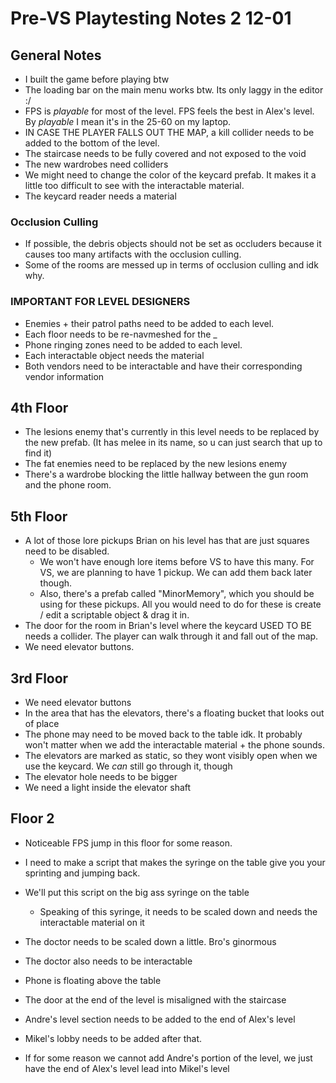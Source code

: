 # Pre-VS Playtesting Notes 2 12-01

## General Notes
- I built the game before playing btw
- The loading bar on the main menu works btw. Its only laggy in the editor :/
- FPS is *playable* for most of the level. FPS feels the best in Alex's level. By *playable* I mean it's in the 25-60 on my laptop.
- IN CASE THE PLAYER FALLS OUT THE MAP, a kill collider needs to be added to the bottom of the level.
- The staircase needs to be fully covered and not exposed to the void
- The new wardrobes need colliders
- We might need to change the color of the keycard prefab. It makes it a little too difficult to see with the interactable material.
- The keycard reader needs a material
### Occlusion Culling
- If possible, the debris objects should not be set as occluders because it causes too many artifacts with the occlusion culling.
- Some of the rooms are messed up in terms of occlusion culling and idk why.

### IMPORTANT FOR LEVEL DESIGNERS
- Enemies + their patrol paths need to be added to each level.
- Each floor needs to be re-navmeshed for the _
- Phone ringing zones need to be added to each level.
- Each interactable object needs the material
- Both vendors need to be interactable and have their corresponding vendor information

## 4th Floor
- The lesions enemy that's currently in this level needs to be replaced by the new prefab. (It has melee in its name, so u can just search that up to find it)
- The fat enemies need to be replaced by the new lesions enemy
- There's a wardrobe blocking the little hallway between the gun room and the phone room. 

## 5th Floor
- A lot of those lore pickups Brian on his level has that are just squares need to be disabled. 
	- We won't have enough lore items before VS to have this many. For VS, we are planning to have 1 pickup. We can add them back later though. 
	- Also, there's a prefab called "MinorMemory", which you should be using for these pickups. All you would need to do for these is create / edit a scriptable object & drag it in.
- The door for the room in Brian's level where the keycard USED TO BE needs a collider. The player can walk through it and fall out of the map.
- We need elevator buttons.

## 3rd Floor
- We need elevator buttons
- In the area that has the elevators, there's a floating bucket that looks out of place
- The phone may need to be moved back to the table idk. It probably won't matter when we add the interactable material + the phone sounds.
- The elevators are marked as static, so they wont visibly open when we use the keycard. We *can* still go through it, though
- The elevator hole needs to be bigger 
- We need a light inside the elevator shaft

## Floor 2
- Noticeable FPS jump in this floor for some reason.
- I need to make a script that makes the syringe on the table give you your sprinting and jumping back.
- We'll put this script on the big ass syringe on the table
	- Speaking of this syringe, it needs to be scaled down and needs the interactable material on it
- The doctor needs to be scaled down a little. Bro's ginormous
- The doctor also needs to be interactable
- Phone is floating above the table
- The door at the end of the level is misaligned with the staircase

- Andre's level section needs to be added to the end of Alex's level
- Mikel's lobby needs to be added after that.
- If for some reason we cannot add Andre's portion of the level, we just have the end of Alex's level lead into Mikel's level
